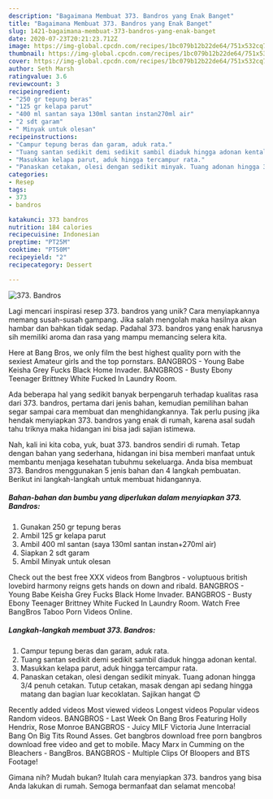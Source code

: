 ```yaml
---
description: "Bagaimana Membuat 373. Bandros yang Enak Banget"
title: "Bagaimana Membuat 373. Bandros yang Enak Banget"
slug: 1421-bagaimana-membuat-373-bandros-yang-enak-banget
date: 2020-07-23T20:21:23.712Z
image: https://img-global.cpcdn.com/recipes/1bc079b12b22de64/751x532cq70/373-bandros-foto-resep-utama.jpg
thumbnail: https://img-global.cpcdn.com/recipes/1bc079b12b22de64/751x532cq70/373-bandros-foto-resep-utama.jpg
cover: https://img-global.cpcdn.com/recipes/1bc079b12b22de64/751x532cq70/373-bandros-foto-resep-utama.jpg
author: Seth Marsh
ratingvalue: 3.6
reviewcount: 3
recipeingredient:
- "250 gr tepung beras"
- "125 gr kelapa parut"
- "400 ml santan saya 130ml santan instan270ml air"
- "2 sdt garam"
- " Minyak untuk olesan"
recipeinstructions:
- "Campur tepung beras dan garam, aduk rata."
- "Tuang santan sedikit demi sedikit sambil diaduk hingga adonan kental."
- "Masukkan kelapa parut, aduk hingga tercampur rata."
- "Panaskan cetakan, olesi dengan sedikit minyak. Tuang adonan hingga 3/4 penuh cetakan. Tutup cetakan, masak dengan api sedang hingga matang dan bagian luar kecoklatan. Sajikan hangat 😊"
categories:
- Resep
tags:
- 373
- bandros

katakunci: 373 bandros 
nutrition: 184 calories
recipecuisine: Indonesian
preptime: "PT25M"
cooktime: "PT50M"
recipeyield: "2"
recipecategory: Dessert

---
```



![373. Bandros](https://img-global.cpcdn.com/recipes/1bc079b12b22de64/751x532cq70/373-bandros-foto-resep-utama.jpg)

Lagi mencari inspirasi resep 373. bandros yang unik? Cara menyiapkannya memang susah-susah gampang. Jika salah mengolah maka hasilnya akan hambar dan bahkan tidak sedap. Padahal 373. bandros yang enak harusnya sih memiliki aroma dan rasa yang mampu memancing selera kita.

Here at Bang Bros, we only film the best highest quality porn with the sexiest Amateur girls and the top pornstars. BANGBROS - Young Babe Keisha Grey Fucks Black Home Invader. BANGBROS - Busty Ebony Teenager Brittney White Fucked In Laundry Room.

Ada beberapa hal yang sedikit banyak berpengaruh terhadap kualitas rasa dari 373. bandros, pertama dari jenis bahan, kemudian pemilihan bahan segar sampai cara membuat dan menghidangkannya. Tak perlu pusing jika hendak menyiapkan 373. bandros yang enak di rumah, karena asal sudah tahu triknya maka hidangan ini bisa jadi sajian istimewa.


Nah, kali ini kita coba, yuk, buat 373. bandros sendiri di rumah. Tetap dengan bahan yang sederhana, hidangan ini bisa memberi manfaat untuk membantu menjaga kesehatan tubuhmu sekeluarga. Anda bisa membuat 373. Bandros menggunakan 5 jenis bahan dan 4 langkah pembuatan. Berikut ini langkah-langkah untuk membuat hidangannya.

<!--inarticleads1-->

##### Bahan-bahan dan bumbu yang diperlukan dalam menyiapkan 373. Bandros:

1. Gunakan 250 gr tepung beras
1. Ambil 125 gr kelapa parut
1. Ambil 400 ml santan (saya 130ml santan instan+270ml air)
1. Siapkan 2 sdt garam
1. Ambil  Minyak untuk olesan


Check out the best free XXX videos from Bangbros - voluptuous british lovebird harmony reigns gets hands on down and ribald. BANGBROS - Young Babe Keisha Grey Fucks Black Home Invader. BANGBROS - Busty Ebony Teenager Brittney White Fucked In Laundry Room. Watch Free BangBros Taboo Porn Videos Online. 

<!--inarticleads2-->

##### Langkah-langkah membuat 373. Bandros:

1. Campur tepung beras dan garam, aduk rata.
1. Tuang santan sedikit demi sedikit sambil diaduk hingga adonan kental.
1. Masukkan kelapa parut, aduk hingga tercampur rata.
1. Panaskan cetakan, olesi dengan sedikit minyak. Tuang adonan hingga 3/4 penuh cetakan. Tutup cetakan, masak dengan api sedang hingga matang dan bagian luar kecoklatan. Sajikan hangat 😊


Recently added videos Most viewed videos Longest videos Popular videos Random videos. BANGBROS - Last Week On Bang Bros Featuring Holly Hendrix, Rose Monroe BANGBROS - Juicy MILF Victoria June Interracial Bang On Big Tits Round Asses. Get bangbros download free porn bangbros download free video and get to mobile. Macy Marx in Cumming on the Bleachers - BangBros. BANGBROS - Multiple Clips Of Bloopers and BTS Footage! 

Gimana nih? Mudah bukan? Itulah cara menyiapkan 373. bandros yang bisa Anda lakukan di rumah. Semoga bermanfaat dan selamat mencoba!
